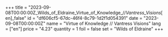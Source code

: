 +++
title = "2023-09-08T00:00:00Z_Wilds_of_Eldraine_Virtue_of_Knowledge_//_Vantress_Visions_[en]_false"
id = "df606cf5-67dc-46f4-8c79-1d2f1d054391"
date = "2023-09-08T00:00:00Z"
name = "Virtue of Knowledge // Vantress Visions"
lang = ["en"]
price = "4.23"
quantity = 1
foil = false
set = "Wilds of Eldraine"
+++
